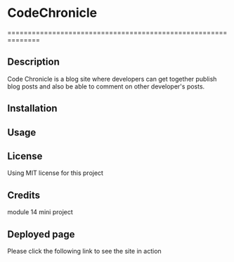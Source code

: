 # CodeChronicle
==============================================================
## Description
Code Chronicle is a blog site where developers can get together publish blog posts and also be able to comment on other developer's posts. 

## Installation

## Usage

## License
Using MIT license for this project

## Credits 
module 14 mini project 

## Deployed page 
Please click the following link to see the site in action

